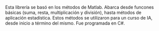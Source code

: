 Esta librería se basó en los métodos de Matlab.
Abarca desde funcones básicas (suma, resta, multiplicación y división), hasta métodos de aplicación estadística.
Estos métodos se utilizaron para un curso de IA, desde inicio a término del mismo.
Fue programada en C#.
